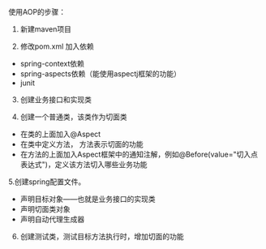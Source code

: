 使用AOP的步骤：
1. 新建maven项目 

2. 修改pom.xml 加入依赖  
  + spring-context依赖
  + spring-aspects依赖（能使用aspectj框架的功能） 
  + junit

3. 创建业务接口和实现类

4. 创建一个普通类，该类作为切面类
  + 在类的上面加入@Aspect 
  + 在类中定义方法， 方法表示切面的功能 
  + 在方法的上面加入Aspect框架中的通知注解，例如@Before(value="切入点表达式")，定义该方法切入哪些业务功能

5.创建spring配置文件。
  + 声明目标对象——也就是业务接口的实现类
  + 声明切面类对象
  + 声明自动代理生成器

6. 创建测试类，测试目标方法执行时，增加切面的功能